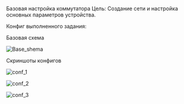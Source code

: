 Базовая настройка коммутатора
Цель:
Создание сети и настройка основных параметров устройства.

Конфиг выполненного задания:

Базовая схема

![Base_shema](https://user-images.githubusercontent.com/84719218/153394318-2546512e-c22a-43e1-a538-03ca255b2875.png)

Скриншоты конфигов

![conf_1](https://user-images.githubusercontent.com/84719218/153394411-bf5252b6-e120-40dd-8d9d-f2cdb45044f5.png)

![conf_2](https://user-images.githubusercontent.com/84719218/153394430-4364872b-35a0-4394-a70c-c4d58660132c.png)

![conf_3](https://user-images.githubusercontent.com/84719218/153394448-5ef50eb8-5853-4c67-b7fd-87ca3ac3594b.png)
